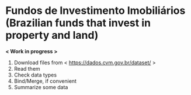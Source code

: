 # Fundos de Investimento Imobiliários (Brazilian funds that invest in property and land)

**< Work in progress >**

1. Download files from < https://dados.cvm.gov.br/dataset/ >
2. Read them 
3. Check data types
4. Bind/Merge, if convenient
5. Summarize some data
